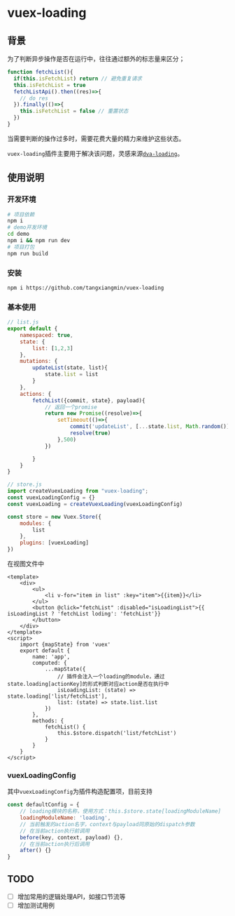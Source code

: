vuex-loading
===

## 背景
为了判断异步操作是否在运行中，往往通过额外的标志量来区分；
```js
function fetchList(){
  if(this.isFetchList) return // 避免重复请求
  this.isFetchList = true
  fetchListApi().then((res)=>{
    // do res
  }).finally(()=>{
    this.isFetchList = false // 重置状态
  })
}
```
当需要判断的操作过多时，需要花费大量的精力来维护这些状态。

`vuex-loading`插件主要用于解决该问题，灵感来源[`dva-loading`](https://github.com/dvajs/dva/tree/master/packages/dva-loading)。

## 使用说明

### 开发环境
```bash
# 项目依赖
npm i
# demo开发环境
cd demo
npm i && npm run dev
# 项目打包 
npm run build
```

### 安装
```bash
npm i https://github.com/tangxiangmin/vuex-loading
```

### 基本使用
```js
// list.js
export default {
    namespaced: true,
    state: {
        list: [1,2,3]
    },
    mutations: {
        updateList(state, list){
            state.list = list
        }
    },
    actions: {
        fetchList({commit, state}, payload){
            // 返回一个promise
            return new Promise((resolve)=>{
                setTimeout(()=>{
                    commit('updateList', [...state.list, Math.random()])
                    resolve(true)
                },500)
            })

        }
    }
}

// store.js
import createVuexLoading from "vuex-loading";
const vuexLoadingConfig = {}
const vuexLoading = createVuexLoading(vuexLoadingConfig)

const store = new Vuex.Store({
    modules: {
        list
    },
    plugins: [vuexLoading]
})
```

在视图文件中
```vue
<template>
    <div>
        <ul>
            <li v-for="item in list" :key="item">{{item}}</li>
        </ul>
        <button @click="fetchList" :disabled="isLoadingList">{{ isLoadingList ? 'fetchList loding': 'fetchList'}}
        </button>
    </div>
</template>
<script>
    import {mapState} from 'vuex'
    export default {
        name: 'app',
        computed: {
            ...mapState({
                // 插件会注入一个loading的module，通过state.loading[actionKey]的形式判断对应action是否在执行中
                isLoadingList: (state) => state.loading['list/fetchList'],
                list: (state) => state.list.list
            })
        },
        methods: {
            fetchList() {
                this.$store.dispatch('list/fetchList')
            }
        }
    }
</script>
```

### vuexLoadingConfig

其中`vuexLoadingConfig`为插件构造配置项，目前支持
```js
const defaultConfig = {
    // loading模块的名称，使用方式：this.$store.state[loadingModuleName]
    loadingModuleName: 'loading',
    // 当前触发的action名字，context与payload同原始的dispatch参数
    // 在当前action执行前调用
    before(key, context, payload) {},
    // 在当前action执行后调用
    after() {}
}
```

## TODO

* [ ] 增加常用的逻辑处理API，如接口节流等
* [ ] 增加测试用例